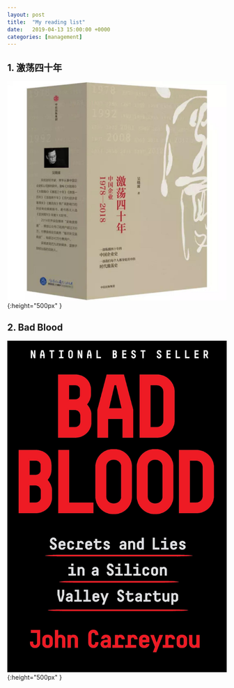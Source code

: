 ```yaml
---
layout: post
title:  "My reading list"
date:   2019-04-13 15:00:00 +0000
categories: [management]
---
```


## 1. 激荡四十年

![40years](https://raw.githubusercontent.com/quincyliang/quincyliang.github.io/master/static/img/_posts/book1.jpg  "40years"){:height="500px" }

## 2. Bad Blood

![bad blood](https://raw.githubusercontent.com/quincyliang/quincyliang.github.io/master/static/img/_posts/bad.jpg  "bad blood"){:height="500px" }

